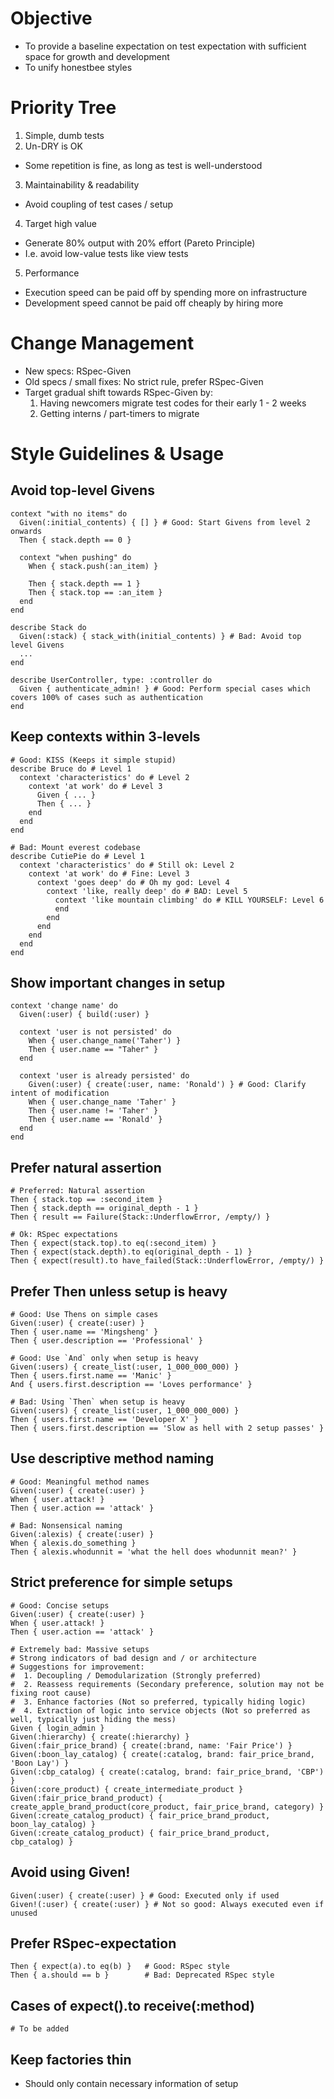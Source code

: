# Objective

- To provide a baseline expectation on test expectation with sufficient space for growth and development
- To unify honestbee styles

# Priority Tree

1. Simple, dumb tests
2. Un-DRY is OK
  - Some repetition is fine, as long as test is well-understood
3. Maintainability & readability
  - Avoid coupling of test cases / setup
4. Target high value
  - Generate 80% output with 20% effort (Pareto Principle)
  - I.e. avoid low-value tests like view tests
5. Performance
  - Execution speed can be paid off by spending more on infrastructure
  - Development speed cannot be paid off cheaply by hiring more

# Change Management

- New specs: RSpec-Given
- Old specs / small fixes: No strict rule, prefer RSpec-Given
- Target gradual shift towards RSpec-Given by:
  1. Having newcomers migrate test codes for their early 1 - 2 weeks
  2. Getting interns / part-timers to migrate

# Style Guidelines & Usage

## Avoid top-level Givens

```
context "with no items" do
  Given(:initial_contents) { [] } # Good: Start Givens from level 2 onwards
  Then { stack.depth == 0 }

  context "when pushing" do
    When { stack.push(:an_item) }

    Then { stack.depth == 1 }
    Then { stack.top == :an_item }
  end
end
```

```
describe Stack do
  Given(:stack) { stack_with(initial_contents) } # Bad: Avoid top level Givens
  ...
end
```

```
describe UserController, type: :controller do
  Given { authenticate_admin! } # Good: Perform special cases which covers 100% of cases such as authentication
end
```

## Keep contexts within 3-levels

```
# Good: KISS (Keeps it simple stupid)
describe Bruce do # Level 1
  context 'characteristics' do # Level 2
    context 'at work' do # Level 3
      Given { ... }
      Then { ... }
    end
  end
end
```

```
# Bad: Mount everest codebase
describe CutiePie do # Level 1
  context 'characteristics' do # Still ok: Level 2
    context 'at work' do # Fine: Level 3
      context 'goes deep' do # Oh my god: Level 4
        context 'like, really deep' do # BAD: Level 5
          context 'like mountain climbing' do # KILL YOURSELF: Level 6
          end
        end
      end
    end
  end
end
```

## Show important changes in setup

```
context 'change name' do
  Given(:user) { build(:user) }

  context 'user is not persisted' do
    When { user.change_name('Taher') }
    Then { user.name == "Taher" }
  end

  context 'user is already persisted' do
    Given(:user) { create(:user, name: 'Ronald') } # Good: Clarify intent of modification
    When { user.change_name 'Taher' }
    Then { user.name != 'Taher' }
    Then { user.name == 'Ronald' }
  end
end
```

## Prefer natural assertion

```
# Preferred: Natural assertion
Then { stack.top == :second_item }
Then { stack.depth == original_depth - 1 }
Then { result == Failure(Stack::UnderflowError, /empty/) }
```

```
# Ok: RSpec expectations
Then { expect(stack.top).to eq(:second_item) }
Then { expect(stack.depth).to eq(original_depth - 1) }
Then { expect(result).to have_failed(Stack::UnderflowError, /empty/) }
```

## Prefer Then unless setup is heavy
```
# Good: Use Thens on simple cases
Given(:user) { create(:user) }
Then { user.name == 'Mingsheng' }
Then { user.description == 'Professional' }
```

```
# Good: Use `And` only when setup is heavy
Given(:users) { create_list(:user, 1_000_000_000) }
Then { users.first.name == 'Manic' }
And { users.first.description == 'Loves performance' }
```

```
# Bad: Using `Then` when setup is heavy
Given(:users) { create_list(:user, 1_000_000_000) }
Then { users.first.name == 'Developer X' }
Then { users.first.description == 'Slow as hell with 2 setup passes' }
```

## Use descriptive method naming

```
# Good: Meaningful method names
Given(:user) { create(:user) }
When { user.attack! }
Then { user.action == 'attack' }
```

```
# Bad: Nonsensical naming
Given(:alexis) { create(:user) }
When { alexis.do_something }
Then { alexis.whodunnit = 'what the hell does whodunnit mean?' }
```

## Strict preference for simple setups

```
# Good: Concise setups
Given(:user) { create(:user) }
When { user.attack! }
Then { user.action == 'attack' }
```

```
# Extremely bad: Massive setups
# Strong indicators of bad design and / or architecture
# Suggestions for improvement:
#  1. Decoupling / Demodularization (Strongly preferred)
#  2. Reassess requirements (Secondary preference, solution may not be fixing root cause)
#  3. Enhance factories (Not so preferred, typically hiding logic)
#  4. Extraction of logic into service objects (Not so preferred as well, typically just hiding the mess)
Given { login_admin }
Given(:hierarchy) { create(:hierarchy) }
Given(:fair_price_brand) { create(:brand, name: 'Fair Price') }
Given(:boon_lay_catalog) { create(:catalog, brand: fair_price_brand, 'Boon Lay') }
Given(:cbp_catalog) { create(:catalog, brand: fair_price_brand, 'CBP') }
Given(:core_product) { create_intermediate_product }
Given(:fair_price_brand_product) { create_apple_brand_product(core_product, fair_price_brand, category) }
Given(:create_catalog_product) { fair_price_brand_product, boon_lay_catalog) }
Given(:create_catalog_product) { fair_price_brand_product, cbp_catalog) }
```

## Avoid using Given!

```
Given(:user) { create(:user) } # Good: Executed only if used
Given!(:user) { create(:user) } # Not so good: Always executed even if unused
```

## Prefer RSpec-expectation

```
Then { expect(a).to eq(b) }   # Good: RSpec style
Then { a.should == b }        # Bad: Deprecated RSpec style
```

## Cases of expect().to receive(:method)

```
# To be added
```

## Keep factories thin

- Should only contain necessary information of setup
